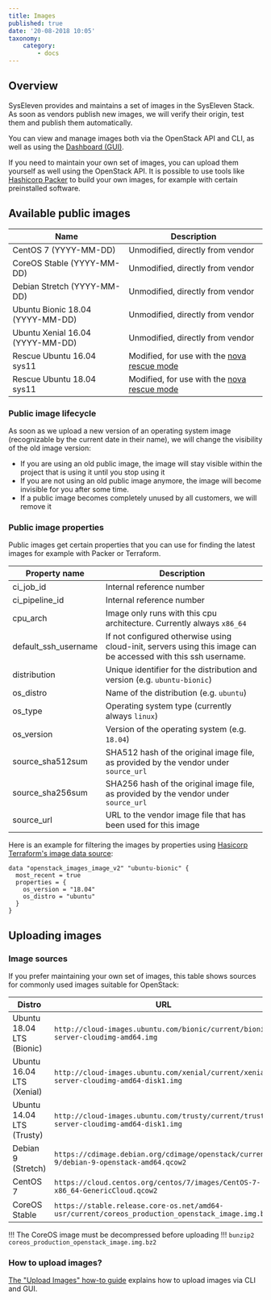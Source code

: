 ```yaml
---
title: Images
published: true
date: '20-08-2018 10:05'
taxonomy:
    category:
        - docs
---
```


## Overview

SysEleven provides and maintains a set of images in the SysEleven Stack. As soon as vendors publish new images, we will verify their origin, test them and publish them automatically.

You can view and manage images both via the OpenStack API and CLI, as well as using the [Dashboard (GUI)](https://dashboard.cloud.syseleven.net).

If you need to maintain your own set of images, you can upload them yourself as well using the OpenStack API. It is possible to use tools like [Hashicorp Packer](https://www.packer.io/) to build your own images, for example with certain preinstalled software.

## Available public images

Name                             | Description                               |
---------------------------------|-------------------------------------------|
CentOS 7 (YYYY-MM-DD)            | Unmodified, directly from vendor          |
CoreOS Stable (YYYY-MM-DD)       | Unmodified, directly from vendor          |
Debian Stretch (YYYY-MM-DD)      | Unmodified, directly from vendor          |
Ubuntu Bionic 18.04 (YYYY-MM-DD) | Unmodified, directly from vendor          |
Ubuntu Xenial 16.04 (YYYY-MM-DD) | Unmodified, directly from vendor          |
Rescue Ubuntu 16.04 sys11        | Modified, for use with the [nova rescue mode](../../03.Howtos/04.nova-rescue-mode/docs.en.md) |
Rescue Ubuntu 18.04 sys11        | Modified, for use with the [nova rescue mode](../../03.Howtos/04.nova-rescue-mode/docs.en.md) |

### Public image lifecycle

As soon as we upload a new version of an operating system image (recognizable by the current date in their name), we will change the visibility of the old image version:

- If you are using an old public image, the image will stay visible within the project that is using it until you stop using it
- If you are not using an old public image anymore, the image will become invisible for you after some time.
- If a public image becomes completely unused by all customers, we will remove it

### Public image properties

Public images get certain properties that you can use for finding the latest images for example with Packer or Terraform.

Property name                    | Description                               |
---------------------------------|-------------------------------------------|
ci_job_id                        | Internal reference number                 |
ci_pipeline_id                   | Internal reference number                 |
cpu_arch                         | Image only runs with this cpu architecture. Currently always `x86_64` |
default_ssh_username             | If not configured otherwise using cloud-init, servers using this image can be accessed with this ssh username. |
distribution                     | Unique identifier for the distribution and version (e.g. `ubuntu-bionic`) |
os_distro                        | Name of the distribution (e.g. `ubuntu`)  |
os_type                          | Operating system type (currently always `linux`) |
os_version                       | Version of the operating system (e.g. `18.04`) |
source_sha512sum                 | SHA512 hash of the original image file, as provided by the vendor under `source_url` |
source_sha256sum                 | SHA256 hash of the original image file, as provided by the vendor under `source_url` |
source_url                       | URL to the vendor image file that has been used for this image |

Here is an example for filtering the images by properties using [Hasicorp Terraform's image data source](https://www.terraform.io/docs/providers/openstack/d/images_image_v2.html):

```hcl
data "openstack_images_image_v2" "ubuntu-bionic" {
  most_recent = true
  properties = {
    os_version = "18.04"
    os_distro = "ubuntu"
  }
}
```

## Uploading images

### Image sources

If you prefer maintaining your own set of images, this table shows sources for commonly used images suitable for OpenStack:

Distro                    | URL |
--------------------------|-----|
Ubuntu 18.04 LTS (Bionic) | `http://cloud-images.ubuntu.com/bionic/current/bionic-server-cloudimg-amd64.img` |
Ubuntu 16.04 LTS (Xenial) | `http://cloud-images.ubuntu.com/xenial/current/xenial-server-cloudimg-amd64-disk1.img` |
Ubuntu 14.04 LTS (Trusty) | `http://cloud-images.ubuntu.com/trusty/current/trusty-server-cloudimg-amd64-disk1.img` |
Debian 9 (Stretch)        | `https://cdimage.debian.org/cdimage/openstack/current-9/debian-9-openstack-amd64.qcow2` |
CentOS 7                  | `https://cloud.centos.org/centos/7/images/CentOS-7-x86_64-GenericCloud.qcow2` |
CoreOS Stable             | `https://stable.release.core-os.net/amd64-usr/current/coreos_production_openstack_image.img.bz2` |

!!! The CoreOS image must be decompressed before uploading
!!! `bunzip2 coreos_production_openstack_image.img.bz2`

### How to upload images?

[The "Upload Images" how-to guide](../../03.Howtos/07.upload-images/docs.en.md) explains how to upload images via CLI and GUI.

